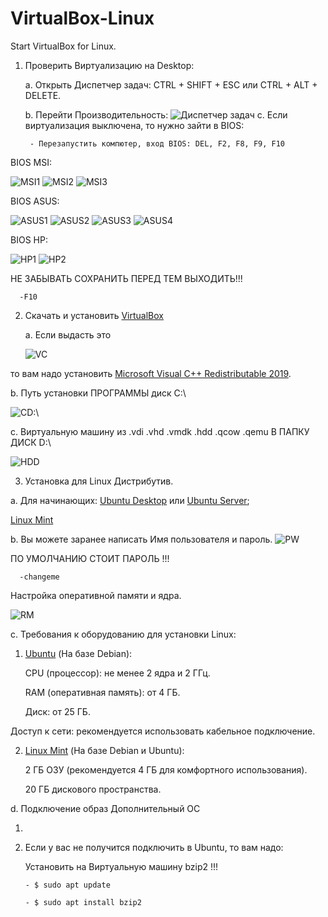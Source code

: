 # VirtualBox-Linux
Start VirtualBox for Linux.
1. Проверить Виртуализацию на Desktop:
   
    а. Открыть Диспетчер задач: CTRL + SHIFT + ESC или CTRL + ALT + DELETE.
    
    b. Перейти Производительность: 
    <img src="./image/Task Manager.png" alt="Диспетчер задач">
    c. Если виртуализация выключена, то нужно зайти в BIOS:
        
        - Перезапустить компютер, вход BIOS: DEL, F2, F8, F9, F10
BIOS MSI:

<img src="./image/MSI_1.png" alt="MSI1">
<img src="./image/MSI_OC_2.png" alt="MSI2">
<img src="./image/MSI_VT_3.png" alt=MSI3>



BIOS ASUS:

<img src="./image/ASUS_1.png" alt="ASUS1">
<img src="./image/ASUS_2.png" alt="ASUS2">
<img src="./image/ASUS_3.png" alt="ASUS3">
<img src="./image/ASUS_4.png" alt="ASUS4">

BIOS HP:

<img src="./image/HP_1.jpg" alt="HP1">
<img src="./image/HP_2.jpg" alt="HP2">


НЕ ЗАБЫВАТЬ СОХРАНИТЬ ПЕРЕД ТЕМ ВЫХОДИТЬ!!!

      -F10
2. Скачать и установить
<a href="https://www.virtualbox.org/wiki/Downloads" target="_blank">VirtualBox</a>
    
    a. Если выдасть это

    <img src="./image/VC_RE_CPP.png" alt="VC">

то вам надо установить
    <a href="https://learn.microsoft.com/en-us/cpp/windows/latest-supported-vc-redist?view=msvc-170#visual-studio-2015-2017-2019-and-2022" target="_blank"> Microsoft Visual C++ Redistributable 2019</a>.

b. Путь установки ПРОГРАММЫ диск C:\

<img src="./image/Path.png" alt="CD:\">

c. Виртуальную машину из .vdi .vhd .vmdk .hdd .qcow .qemu В ПАПКУ ДИСК D:\

<img src="./image/HDDD.png" alt="HDD">

3. Установка для Linux Дистрибутив.

a. Для начинающих: <a href="https://ubuntu.com/download/desktop" target="_blank">Ubuntu Desktop</a> или <a href="https://ubuntu.com/download/server" target="_blank">Ubuntu Server</a>;

<a href="https://linuxmint.com/download_all.php" target="_blank">Linux Mint</a>

b. Вы можете заранее написать Имя пользователя и пароль.
<img src="./image/PassWord.png" alt="PW">

ПО УМОЛЧАНИЮ СТОИТ ПАРОЛЬ !!!

      -changeme

Настройка оперативной памяти и ядра.

<img src="./image/RAM.png" alt="RM">

c. Требования к оборудованию для установки Linux:

  1. <a href="https://ru.wikipedia.org/wiki/Ubuntu" target="_blank">Ubuntu</a> (На базе Debian):

     CPU (процессор): не менее 2 ядра и 2 ГГц.

     RAM (оперативная память): от 4 ГБ.

     Диск: от 25 ГБ.

Доступ к сети: рекомендуется использовать кабельное подключение.

 2. <a href="https://ru.wikipedia.org/wiki/Linux_Mint" target="_blank">Linux Mint</a> (На базе Debian и Ubuntu): 

     2 ГБ ОЗУ (рекомендуется 4 ГБ для комфортного использования).

     20 ГБ дискового пространства.

d. Подключение образ Дополнительный ОС

1. 

2. 
    Если у вас не получится подключить в Ubuntu, то вам надо: 

   Установить на Виртуальную машину bzip2 !!!

       - $ sudo apt update

       - $ sudo apt install bzip2